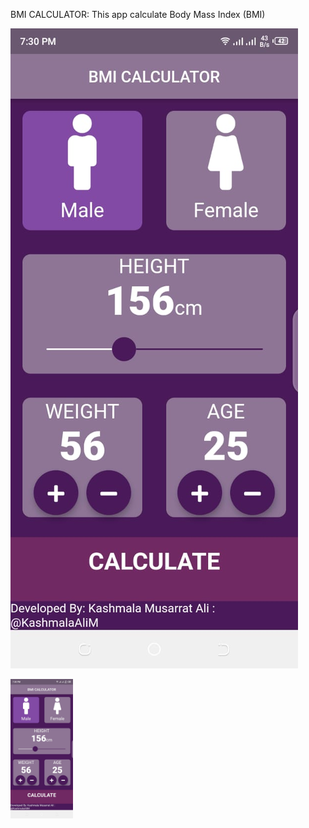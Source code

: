BMI CALCULATOR:
This app calculate Body Mass Index (BMI)

![ABC](BMI_CALCULATOR_SCREENSHOTS/BMI1.jpg)

<img src="BMI_CALCULATOR_SCREENSHOTS/BMI1.jpg" width="100">

